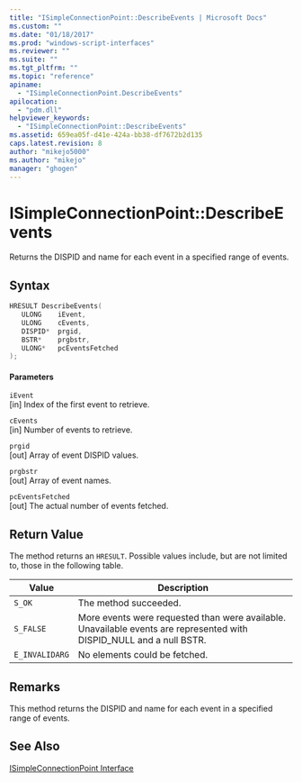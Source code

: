 ```yaml
---
title: "ISimpleConnectionPoint::DescribeEvents | Microsoft Docs"
ms.custom: ""
ms.date: "01/18/2017"
ms.prod: "windows-script-interfaces"
ms.reviewer: ""
ms.suite: ""
ms.tgt_pltfrm: ""
ms.topic: "reference"
apiname: 
  - "ISimpleConnectionPoint.DescribeEvents"
apilocation: 
  - "pdm.dll"
helpviewer_keywords: 
  - "ISimpleConnectionPoint::DescribeEvents"
ms.assetid: 659ea05f-d41e-424a-bb38-df7672b2d135
caps.latest.revision: 8
author: "mikejo5000"
ms.author: "mikejo"
manager: "ghogen"
---
```

# ISimpleConnectionPoint::DescribeEvents
Returns the DISPID and name for each event in a specified range of events.  
  
## Syntax  
  
```cpp
HRESULT DescribeEvents(  
   ULONG    iEvent,  
   ULONG    cEvents,  
   DISPID*  prgid,  
   BSTR*    prgbstr,  
   ULONG*   pcEventsFetched  
);  
```  
  
#### Parameters  
 `iEvent`  
 [in] Index of the first event to retrieve.  
  
 `cEvents`  
 [in] Number of events to retrieve.  
  
 `prgid`  
 [out] Array of event DISPID values.  
  
 `prgbstr`  
 [out] Array of event names.  
  
 `pcEventsFetched`  
 [out] The actual number of events fetched.  
  
## Return Value  
 The method returns an `HRESULT`. Possible values include, but are not limited to, those in the following table.  
  
|Value|Description|  
|-----------|-----------------|  
|`S_OK`|The method succeeded.|  
|`S_FALSE`|More events were requested than were available. Unavailable events are represented with DISPID_NULL and a null BSTR.|  
|`E_INVALIDARG`|No elements could be fetched.|  
  
## Remarks  
 This method returns the DISPID and name for each event in a specified range of events.  
  
## See Also  
 [ISimpleConnectionPoint Interface](../../winscript/reference/isimpleconnectionpoint-interface.md)